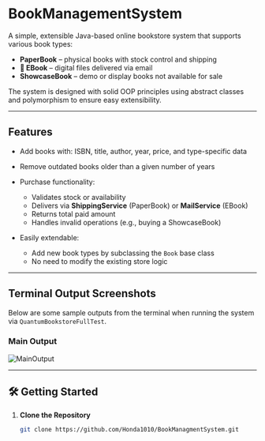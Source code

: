 # BookManagementSystem

A simple, extensible Java-based online bookstore system that supports various book types:

- **PaperBook** – physical books with stock control and shipping
- **💾 EBook** – digital files delivered via email
- **ShowcaseBook** – demo or display books not available for sale

The system is designed with solid OOP principles using abstract classes and polymorphism to ensure easy extensibility.

---

## Features

- Add books with: ISBN, title, author, year, price, and type-specific data
- Remove outdated books older than a given number of years
- Purchase functionality:
  - Validates stock or availability
  - Delivers via **ShippingService** (PaperBook) or **MailService** (EBook)
  - Returns total paid amount
  - Handles invalid operations (e.g., buying a ShowcaseBook)

- Easily extendable:
  - Add new book types by subclassing the `Book` base class
  - No need to modify the existing store logic

---

## Terminal Output Screenshots

Below are some sample outputs from the terminal when running the system via `QuantumBookstoreFullTest`.

### Main Output
![MainOutput](ScreenShots/MainOutput.pn)

---

## 🛠️ Getting Started

1. **Clone the Repository**
   ```bash
   git clone https://github.com/Honda1010/BookManagmentSystem.git
